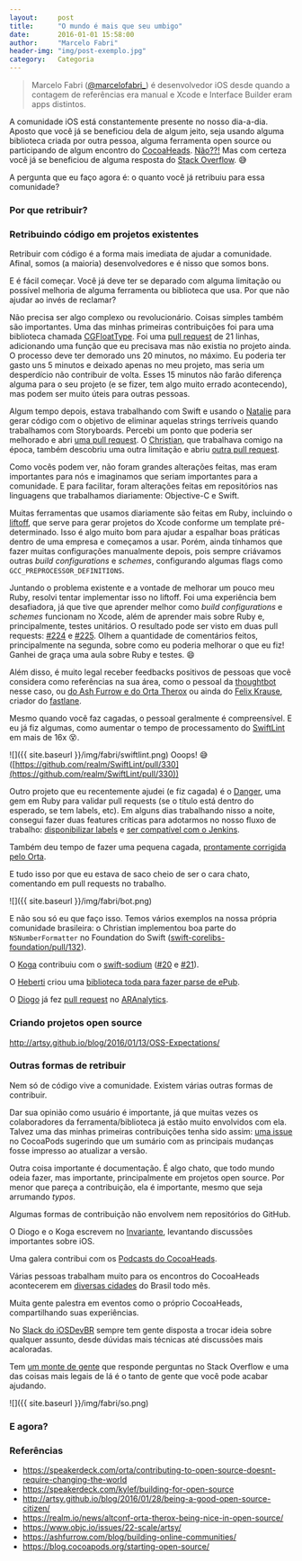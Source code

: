 ```yaml
---
layout:     post
title:      "O mundo é mais que seu umbigo"
date:       2016-01-01 15:58:00
author:     "Marcelo Fabri"
header-img: "img/post-exemplo.jpg"
category:   Categoria
---
```


> Marcelo Fabri ([@marcelofabri_](https://twitter.com/marcelofabri_)) é desenvolvedor iOS desde quando a contagem de referências era manual e Xcode e Interface Builder eram apps distintos.


A comunidade iOS está constantemente presente no nosso dia-a-dia. Aposto que você já se beneficiou dela de algum jeito, seja usando alguma biblioteca criada por outra pessoa, alguma ferramenta open source ou participando de algum encontro do [CocoaHeads](http://www.cocoaheads.com.br). [Não??!](https://www.youtube.com/watch?v=8gEkCkhtUQU) Mas com certeza você já se beneficiou de alguma resposta do [Stack Overflow](http://stackoverflow.com). 😅

A pergunta que eu faço agora é: o quanto você já retribuiu para essa comunidade?

### Por que retribuir?

### Retribuindo código em projetos existentes

Retribuir com código é a forma mais imediata de ajudar a comunidade. Afinal, somos (a maioria) desenvolvedores e é nisso que somos bons.

E é fácil começar. Você já deve ter se deparado com alguma limitação ou possível melhoria de alguma ferramenta ou biblioteca que usa. Por que não ajudar ao invés de reclamar?

Não precisa ser algo complexo ou revolucionário. Coisas simples também são importantes. Uma das minhas primeiras contribuições foi para uma biblioteca chamada [CGFloatType](https://github.com/kylef/CGFloatType). Foi uma [pull request](https://github.com/kylef/CGFloatType/pull/4) de 21 linhas, adicionando uma função que eu precisava mas não existia no projeto ainda. O processo deve ter demorado uns 20 minutos, no máximo. Eu poderia ter gasto uns 5 minutos e deixado apenas no meu projeto, mas seria um desperdício não contribuir de volta. Esses 15 minutos não farão diferença alguma para o seu projeto (e se fizer, tem algo muito errado acontecendo), mas podem ser muito úteis para outras pessoas.

Algum tempo depois, estava trabalhando com Swift e usando o [Natalie](https://github.com/krzyzanowskim/Natalie) para gerar código com o objetivo de eliminar aquelas strings terríveis quando trabalhamos com Storyboards. Percebi um ponto que poderia ser melhorado e abri [uma pull request](https://github.com/krzyzanowskim/Natalie/pull/24). O [Christian](https://twitter.com/chrisfsampaio), que trabalhava comigo na época, também descobriu uma outra limitação e abriu [outra pull request](https://github.com/krzyzanowskim/Natalie/pull/15).

Como vocês podem ver, não foram grandes alterações feitas, mas eram importantes para nós e imaginamos que seriam importantes para a comunidade. E para facilitar, foram alterações feitas em repositórios nas linguagens que trabalhamos diariamente: Objective-C e Swift.

Muitas ferramentas que usamos diariamente são feitas em Ruby, incluindo o [liftoff](https://github.com/thoughtbot/liftoff), que serve para gerar projetos do Xcode conforme um template pré-determinado. Isso é algo muito bom para ajudar a espalhar boas práticas dentro de uma empresa e começamos a usar. Porém, ainda tínhamos que fazer muitas configurações manualmente depois, pois  sempre criávamos outras *build configurations* e *schemes*, configurando algumas flags como `GCC_PREPROCESSOR_DEFINITIONS`.

Juntando o problema existente e a vontade de melhorar um pouco meu Ruby, resolvi tentar implementar isso no liftoff. Foi uma experiência bem desafiadora, já que tive que aprender melhor como *build configurations* e *schemes* funcionam no Xcode, além de aprender mais sobre Ruby e, principalmente, testes unitários. O resultado pode ser visto em duas pull requests: [#224](https://github.com/thoughtbot/liftoff/pull/224) e [#225](https://github.com/thoughtbot/liftoff/pull/225). Olhem a quantidade de comentários feitos, principalmente na segunda, sobre como eu poderia melhorar o que eu fiz! Ganhei de graça uma aula sobre Ruby e testes. 😄

Além disso, é muito legal receber feedbacks positivos de pessoas que você considera como referências na sua área, como o pessoal da [thoughtbot](https://thoughtbot.com) nesse caso, ou [do Ash Furrow e do Orta Therox](https://github.com/orta/cocoapods-keys/pull/125) ou ainda do [Felix Krause](https://github.com/fastlane/fastlane/pull/822), criador do [fastlane](https://github.com/fastlane/fastlane).

Mesmo quando você faz cagadas, o pessoal geralmente é compreensível. E eu já fiz algumas, como aumentar o tempo de processamento do [SwiftLint](https://github.com/realm/SwiftLint) em mais de 16x 😵.

![]({{ site.baseurl }}/img/fabri/swiftlint.png)
Ooops! 😅 ([https://github.com/realm/SwiftLint/pull/330](https://github.com/realm/SwiftLint/pull/330))

Outro projeto que eu recentemente ajudei (e fiz cagada) é o [Danger](https://github.com/danger/danger/), uma gem em Ruby para validar pull requests (se o título está dentro do esperado, se tem labels, etc). Em alguns dias trabalhando nisso a noite, consegui fazer duas features críticas para adotarmos no nosso fluxo de trabalho: [disponibilizar labels](https://github.com/danger/danger/pull/52) e [ser compatível com o Jenkins](https://github.com/danger/danger/pull/61).

Também deu tempo de fazer uma pequena cagada, [prontamente corrigida pelo Orta](https://github.com/danger/danger/pull/70).

E tudo isso por que eu estava de saco cheio de ser o cara chato, comentando em pull requests no trabalho.

![]({{ site.baseurl }}/img/fabri/bot.png)

E não sou só eu que faço isso. Temos vários exemplos na nossa própria comunidade brasileira: o Christian implementou boa parte do `NSNumberFormatter` no Foundation do Swift ([swift-corelibs-foundation/pull/132](https://github.com/apple/swift-corelibs-foundation/pull/132)). 

O [Koga](https://twitter.com/brunokoga) contribuiu com o [swift-sodium](https://github.com/jedisct1/swift-sodium) ([#20](https://github.com/jedisct1/swift-sodium/pull/20) e [#21](https://github.com/jedisct1/swift-sodium/pull/21)). 

O [Heberti](https://twitter.com/hebertialmeida) criou uma [biblioteca toda para fazer parse de ePub](https://github.com/FolioReader/FolioReaderKit). 

O [Diogo](https://twitter.com/diogot) já fez [pull request](https://github.com/orta/ARAnalytics/pull/202) no [ARAnalytics](https://github.com/orta/ARAnalytics). 

### Criando projetos open source

http://artsy.github.io/blog/2016/01/13/OSS-Expectations/

### Outras formas de retribuir

Nem só de código vive a comunidade. Existem várias outras formas de contribuir.

Dar sua opinião como usuário é importante, já que muitas vezes os colaboradores da ferramenta/biblioteca já estão muito envolvidos com ela. Talvez uma das minhas primeiras contribuições tenha sido assim: [uma issue](https://github.com/CocoaPods/CocoaPods/issues/853) no CocoaPods sugerindo que um sumário com as principais mudanças fosse impresso ao atualizar a versão.

Outra coisa importante é documentação. É algo chato, que todo mundo odeia fazer, mas importante, principalmente em projetos open source. Por menor que pareça a contribuição, ela é importante, mesmo que seja arrumando *typos*.

Algumas formas de contribuição não envolvem nem repositórios do GitHub.

O Diogo e o Koga escrevem no [Invariante](http://invariante.com), levantando discussões importantes sobre iOS.

Uma galera contribui com os [Podcasts do CocoaHeads](http://www.cocoaheads.com.br/podcasts/).

Várias pessoas trabalham muito para os encontros do CocoaHeads acontecerem em [diversas cidades](http://www.cocoaheads.com.br/cidades) do Brasil todo mês.

Muita gente palestra em eventos como o próprio CocoaHeads, compartilhando suas experiências.

No [Slack do iOSDevBR]() sempre tem gente disposta a trocar ideia sobre qualquer assunto, desde dúvidas mais técnicas até discussões mais acaloradas.

Tem [um monte de gente](http://stackoverflow.com/research/developer-survey-2015#community-answer) que responde perguntas no Stack Overflow e uma das coisas mais legais de lá é o tanto de gente que você pode acabar ajudando.

![]({{ site.baseurl }}/img/fabri/so.png)



### E agora?


### Referências

* https://speakerdeck.com/orta/contributing-to-open-source-doesnt-require-changing-the-world
* https://speakerdeck.com/kylef/building-for-open-source
* http://artsy.github.io/blog/2016/01/28/being-a-good-open-source-citizen/
* https://realm.io/news/altconf-orta-therox-being-nice-in-open-source/
* https://www.objc.io/issues/22-scale/artsy/
* https://ashfurrow.com/blog/building-online-communities/
* https://blog.cocoapods.org/starting-open-source/


